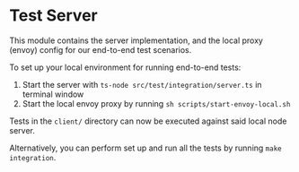 # Test Server

This module contains the server implementation, and the local proxy (envoy) config for our end-to-end test scenarios.

To set up your local environment for running end-to-end tests:

1. Start the server with `ts-node src/test/integration/server.ts` in terminal window
2. Start the local envoy proxy by running `sh scripts/start-envoy-local.sh`

Tests in the `client/` directory can now be executed against said local node server.

Alternatively, you can perform set up and run all the tests by running `make integration`.
